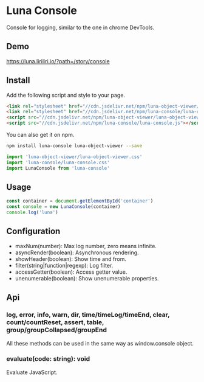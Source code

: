# Luna Console

Console for logging, similar to the one in chrome DevTools.

## Demo

https://luna.liriliri.io/?path=/story/console

## Install

Add the following script and style to your page.

```html
<link rel="stylesheet" href="//cdn.jsdelivr.net/npm/luna-object-viewer/luna-object-viewer.css" />
<link rel="stylesheet" href="//cdn.jsdelivr.net/npm/luna-console/luna-console.css" />
<script src="//cdn.jsdelivr.net/npm/luna-object-viewer/luna-object-viewer.js"></script>
<script src="//cdn.jsdelivr.net/npm/luna-console/luna-console.js"></script>
```

You can also get it on npm.

```bash
npm install luna-console luna-object-viewer --save
```

```javascript
import 'luna-object-viewer/luna-object-viewer.css'
import 'luna-console/luna-console.css'
import LunaConsole from 'luna-console'
```

## Usage

```javascript
const container = document.getElementById('container')
const console = new LunaConsole(container)
console.log('luna')
```

## Configuration

* maxNum(number): Max log number, zero means infinite.
* asyncRender(boolean): Asynchronous rendering.
* showHeader(boolean): Show time and from.
* filter(string|function|regexp): Log filter.
* accessGetter(boolean): Access getter value.
* unenumerable(boolean): Show unenumerable properties.

## Api

### log, error, info, warn, dir, time/timeLog/timeEnd, clear, count/countReset, assert, table, group/groupCollapsed/groupEnd

All these methods can be used in the same way as window.console object.

### evaluate(code: string): void

Evaluate JavaScript.

